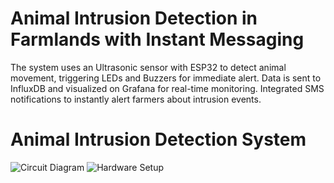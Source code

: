# Animal Intrusion Detection in Farmlands with Instant Messaging
The system uses an Ultrasonic sensor with ESP32 to detect animal movement, triggering LEDs and Buzzers for immediate alert. Data is sent to InfluxDB and visualized on Grafana for real-time monitoring. Integrated SMS notifications to instantly alert farmers about intrusion events.
# Animal Intrusion Detection System

![Circuit Diagram](Images/Circuit_Diagram.png)
![Hardware Setup](Images/Hardware_Setup.jpg)

